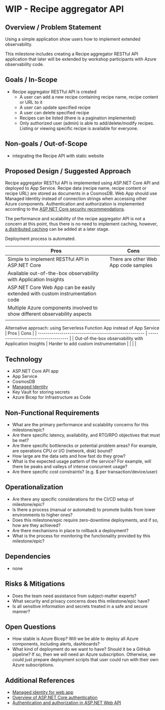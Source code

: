 # WIP - Recipe aggregator API

## Overview / Problem Statement

Using a simple application show users how to implement extended observability.

This milestone includes creating a Recipe aggregator RESTful API application that later will be extended by workshop participants with Azure observability code.

## Goals / In-Scope

* Recipe aggregator RESTful API is created
  * A user can add a new recipe containing recipe name, recipe content or URL to it
  * A user can update specified recipe
  * A user can delete specified recipe
  * Recipes can be listed (there is a pagination implemented)
  * Only authorized user (admin) is able to add/delete/modify recipes. Listing or viewing specific recipe is available for everyone.

## Non-goals / Out-of-Scope

* integrating the Recipe API with static website

## Proposed Design / Suggested Approach

Recipe aggregator RESTful API is implemented using ASP.NET Core API and deployed to App Service. Recipe data (recipe name, recipe content or recipe URL) are stored as documents in a CosmosDB. Web App should use Managed Identity instead of connection strings when accessing other Azure components.
Authentication and authorization is implemented according to the [ASP.NET Core security recommendations](https://docs.microsoft.com/en-us/aspnet/core/security/?view=aspnetcore-6.0).

The performance and scalability of the recipe aggregator API is not a concern at this point, thus there is no need to implement caching, however, [a distributed caching](https://docs.microsoft.com/en-us/aspnet/core/performance/caching/distributed?view=aspnetcore-6.0) can be added at a later stage.

Deployment process is automated.

| Pros                                                                           | Cons                                  |
| ------------------------------------------------------------------------------ | ------------------------------------- |
| Simple to implement RESTful API in ASP.NET Core                                | There are other Web App code samples  |
| Available out-of-the-box observability with Application Insights               |                                       |
| ASP.NET Core Web App can be easily extended with custom instrumentation code   |                                       |
| Multiple Azure components involved to show different observability aspects     |                                       |
|                                                                                |                                       |

Alternative approach: using Serverless Function App instead of App Service
| Pros                                                   | Cons                                  |
| ------------------------------------------------------ | ------------------------------------- |
| Out-of-the-box observability with Application Insights | Harder to add custom instrumentation  |
|                                                        |                                       |

## Technology

* ASP.NET Core API app
* App Service
* CosmosDB
* [Managed Identity](https://docs.microsoft.com/en-us/azure/app-service/overview-managed-identity)
* Key Vault for storing secrets
* Azure Bicep for Infrastructure as Code

## Non-Functional Requirements

* What are the primary performance and scalability concerns for this milestone/epic?
* Are there specific latency, availability, and RTO/RPO objectives that must be met?
* Are there specific bottlenecks or potential problem areas? For example, are operations CPU or I/O (network, disk) bound?
* How large are the data sets and how fast do they grow?
* What is the expected usage pattern of the service? For example, will there be peaks and valleys of intense concurrent usage?
* Are there specific cost constraints? (e.g. $ per transaction/device/user)

## Operationalization

* Are there any specific considerations for the CI/CD setup of milestone/epic?
* Is there a process (manual or automated) to promote builds from lower environments to higher ones?
* Does this milestone/epic require zero-downtime deployments, and if so, how are they achieved?
* Are there mechanisms in place to rollback a deployment?
* What is the process for monitoring the functionality provided by this milestone/epic?

## Dependencies

* none

## Risks & Mitigations

* Does the team need assistance from subject-matter experts?
* What security and privacy concerns does this milestone/epic have?
* Is all sensitive information and secrets treated in a safe and secure manner?

## Open Questions

* How stable is Azure Bicep? Will we be able to deploy all Azure components, including alerts, dashboards?
* What kind of deployment do we want to have? Should it be a GitHub pipeline? If so, then we will need an Azure subscription. Otherwise, we could just prepare deployment scripts that user could run with their own Azure subscriptions.

## Additional References

* [Managed identity for web app](https://docs.microsoft.com/en-us/azure/app-service/scenario-secure-app-access-storage)
* [Overview of ASP.NET Core authentication](https://docs.microsoft.com/en-us/aspnet/core/security/authentication/?view=aspnetcore-6.0)
* [Authentication and authorization in ASP.NET Web API](https://docs.microsoft.com/en-us/aspnet/web-api/overview/security/authentication-and-authorization-in-aspnet-web-api)